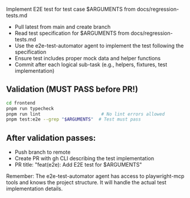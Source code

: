 Implement E2E test for test case $ARGUMENTS from docs/regression-tests.md

- Pull latest from main and create branch
- Read test specification for $ARGUMENTS from docs/regression-tests.md
- Use the e2e-test-automator agent to implement the test following the specification
- Ensure test includes proper mock data and helper functions
- Commit after each logical sub-task (e.g., helpers, fixtures, test implementation)

## Validation (MUST PASS before PR!)
```bash
cd frontend
pnpm run typecheck
pnpm run lint                       # No lint errors allowed
pnpm test:e2e --grep "$ARGUMENTS"  # Test must pass
```

## After validation passes:
- Push branch to remote
- Create PR with gh CLI describing the test implementation
- PR title: "feat(e2e): Add E2E test for $ARGUMENTS"

Remember: The e2e-test-automator agent has access to playwright-mcp tools and knows the project structure. It will handle the actual test implementation details.